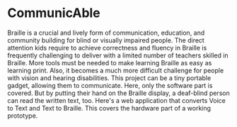 # CommunicAble

Braille is a crucial and lively form of communication, education, and community building for blind or visually impaired people. The direct attention kids require to achieve correctness and fluency in Braille is frequently challenging to deliver with a limited number of teachers skilled in Braille. More tools must be needed to make learning Braille as easy as learning print.
Also, it becomes a much more difficult challenge for people with vision and hearing disabilities. This project can be a tiny portable gadget, allowing them to communicate. Here, only the software part is covered. But by putting their hand on the Braille display, a deaf-blind person can read the written text, too. Here's a web application that converts Voice to Text and Text to Braille. This covers the hardware part of a working prototype.
